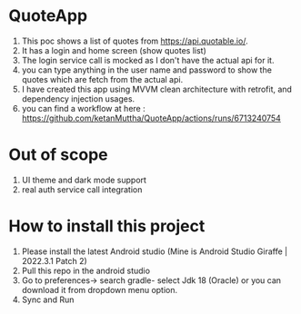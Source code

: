 # QuoteApp
1. This poc shows a list of  quotes from https://api.quotable.io/.
2. It has a login and home screen (show quotes list)
3. The login service call is mocked as I don't have the actual api for it.
4. you can type anything in the user name and password to show the quotes which are fetch from the actual api.
5. I have created this app using MVVM clean architecture with retrofit, and dependency injection usages.
6. you can find a workflow at here : https://github.com/ketanMuttha/QuoteApp/actions/runs/6713240754

# Out of scope
1. UI theme and dark mode support
2. real auth service call integration

# How to install this project
1. Please install the latest Android studio (Mine is Android Studio Giraffe | 2022.3.1 Patch 2)
2. Pull this repo in the android studio
3. Go to preferences-> search gradle- select Jdk 18 (Oracle) or you can download it from dropdown menu option.
4. Sync and Run
   

